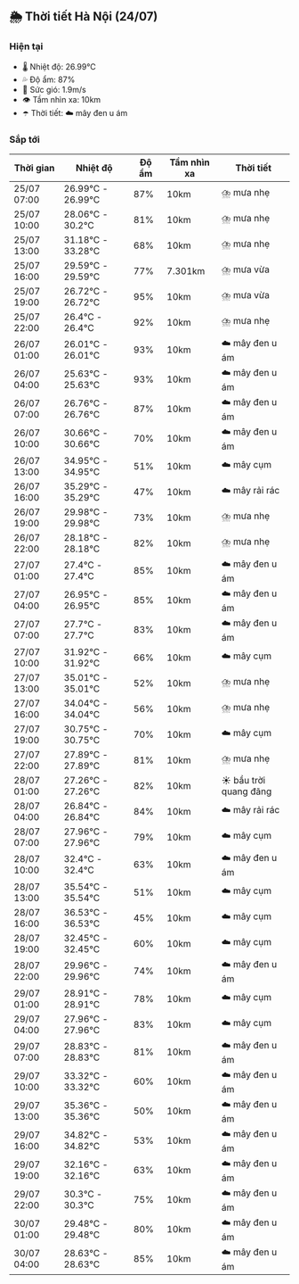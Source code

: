 ## 🌦️ Thời tiết Hà Nội (24/07)

### Hiện tại

- 🌡️ Nhiệt độ: 26.99℃
- 💦 Độ ẩm: 87%
- 💨 Sức gió: 1.9m/s
- 👁️ Tầm nhìn xa: 10km
- ☂️ Thời tiết: ☁️ mây đen u ám

### Sắp tới

| Thời gian | Nhiệt độ | Độ ẩm | Tầm nhìn xa | Thời tiết |
| --- | --- | --- | --- | --- |
| 25/07 07:00 | 26.99℃ - 26.99℃ | 87% | 10km | ⛈️ mưa nhẹ |
| 25/07 10:00 | 28.06℃ - 30.2℃ | 81% | 10km | ⛈️ mưa nhẹ |
| 25/07 13:00 | 31.18℃ - 33.28℃ | 68% | 10km | ⛈️ mưa nhẹ |
| 25/07 16:00 | 29.59℃ - 29.59℃ | 77% | 7.301km | ⛈️ mưa vừa |
| 25/07 19:00 | 26.72℃ - 26.72℃ | 95% | 10km | ⛈️ mưa vừa |
| 25/07 22:00 | 26.4℃ - 26.4℃ | 92% | 10km | ⛈️ mưa nhẹ |
| 26/07 01:00 | 26.01℃ - 26.01℃ | 93% | 10km | ☁️ mây đen u ám |
| 26/07 04:00 | 25.63℃ - 25.63℃ | 93% | 10km | ☁️ mây đen u ám |
| 26/07 07:00 | 26.76℃ - 26.76℃ | 87% | 10km | ☁️ mây đen u ám |
| 26/07 10:00 | 30.66℃ - 30.66℃ | 70% | 10km | ☁️ mây đen u ám |
| 26/07 13:00 | 34.95℃ - 34.95℃ | 51% | 10km | ☁️ mây cụm |
| 26/07 16:00 | 35.29℃ - 35.29℃ | 47% | 10km | ☁️ mây rải rác |
| 26/07 19:00 | 29.98℃ - 29.98℃ | 73% | 10km | ⛈️ mưa nhẹ |
| 26/07 22:00 | 28.18℃ - 28.18℃ | 82% | 10km | ⛈️ mưa nhẹ |
| 27/07 01:00 | 27.4℃ - 27.4℃ | 85% | 10km | ☁️ mây đen u ám |
| 27/07 04:00 | 26.95℃ - 26.95℃ | 85% | 10km | ☁️ mây đen u ám |
| 27/07 07:00 | 27.7℃ - 27.7℃ | 83% | 10km | ☁️ mây đen u ám |
| 27/07 10:00 | 31.92℃ - 31.92℃ | 66% | 10km | ☁️ mây cụm |
| 27/07 13:00 | 35.01℃ - 35.01℃ | 52% | 10km | ⛈️ mưa nhẹ |
| 27/07 16:00 | 34.04℃ - 34.04℃ | 56% | 10km | ⛈️ mưa nhẹ |
| 27/07 19:00 | 30.75℃ - 30.75℃ | 70% | 10km | ☁️ mây cụm |
| 27/07 22:00 | 27.89℃ - 27.89℃ | 81% | 10km | ⛈️ mưa nhẹ |
| 28/07 01:00 | 27.26℃ - 27.26℃ | 82% | 10km | ☀️ bầu trời quang đãng |
| 28/07 04:00 | 26.84℃ - 26.84℃ | 84% | 10km | ☁️ mây rải rác |
| 28/07 07:00 | 27.96℃ - 27.96℃ | 79% | 10km | ☁️ mây cụm |
| 28/07 10:00 | 32.4℃ - 32.4℃ | 63% | 10km | ☁️ mây đen u ám |
| 28/07 13:00 | 35.54℃ - 35.54℃ | 51% | 10km | ☁️ mây cụm |
| 28/07 16:00 | 36.53℃ - 36.53℃ | 45% | 10km | ☁️ mây cụm |
| 28/07 19:00 | 32.45℃ - 32.45℃ | 60% | 10km | ☁️ mây cụm |
| 28/07 22:00 | 29.96℃ - 29.96℃ | 74% | 10km | ☁️ mây đen u ám |
| 29/07 01:00 | 28.91℃ - 28.91℃ | 78% | 10km | ☁️ mây cụm |
| 29/07 04:00 | 27.96℃ - 27.96℃ | 83% | 10km | ☁️ mây cụm |
| 29/07 07:00 | 28.83℃ - 28.83℃ | 81% | 10km | ☁️ mây đen u ám |
| 29/07 10:00 | 33.32℃ - 33.32℃ | 60% | 10km | ☁️ mây đen u ám |
| 29/07 13:00 | 35.36℃ - 35.36℃ | 50% | 10km | ☁️ mây đen u ám |
| 29/07 16:00 | 34.82℃ - 34.82℃ | 53% | 10km | ☁️ mây đen u ám |
| 29/07 19:00 | 32.16℃ - 32.16℃ | 63% | 10km | ☁️ mây đen u ám |
| 29/07 22:00 | 30.3℃ - 30.3℃ | 75% | 10km | ☁️ mây đen u ám |
| 30/07 01:00 | 29.48℃ - 29.48℃ | 80% | 10km | ☁️ mây đen u ám |
| 30/07 04:00 | 28.63℃ - 28.63℃ | 85% | 10km | ☁️ mây đen u ám |
